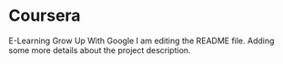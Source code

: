 # Coursera
E-Learning Grow  Up With Google
I am editing the README file. Adding some more details about the project description.

